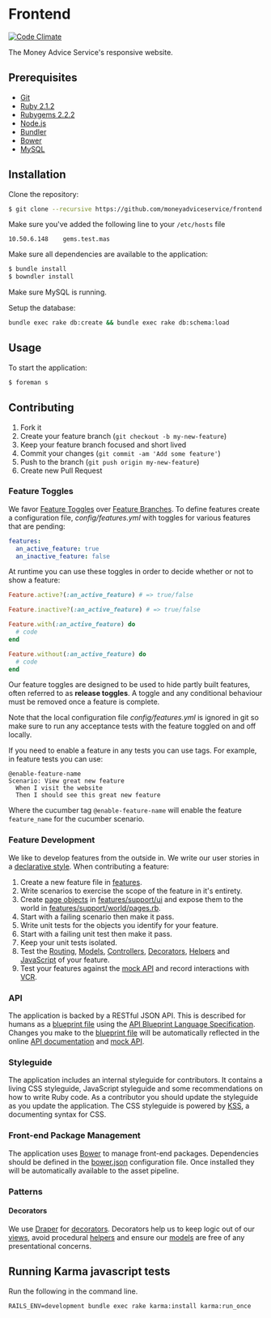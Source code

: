 # Frontend

[![Code Climate](https://codeclimate.com/github/moneyadviceservice/frontend.png)](https://codeclimate.com/github/moneyadviceservice/frontend)

The Money Advice Service's responsive website.


## Prerequisites

* [Git]
* [Ruby 2.1.2][Ruby]
* [Rubygems 2.2.2][Rubygems]
* [Node.js][Node]
* [Bundler]
* [Bower]
* [MySQL](http://www.mysql.com/)


## Installation

Clone the repository:

```sh
$ git clone --recursive https://github.com/moneyadviceservice/frontend.git
```

Make sure you've added the following line to your `/etc/hosts` file

`10.50.6.148	gems.test.mas`

Make sure all dependencies are available to the application:

```sh
$ bundle install
$ bowndler install
```

Make sure MySQL is running.

Setup the database:

```sh
bundle exec rake db:create && bundle exec rake db:schema:load
```

## Usage

To start the application:

```sh
$ foreman s
```

## Contributing

1. Fork it
2. Create your feature branch (`git checkout -b my-new-feature`)
3. Keep your feature branch focused and short lived
4. Commit your changes (`git commit -am 'Add some feature'`)
5. Push to the branch (`git push origin my-new-feature`)
6. Create new Pull Request

### Feature Toggles

We favor [Feature Toggles] over [Feature Branches]. To define features create a
configuration file, *config/features.yml* with toggles for various features that
are pending:

```yml
features:
  an_active_feature: true
  an_inactive_feature: false
```

At runtime you can use these toggles in order to decide whether or not to show a feature:

```rb
Feature.active?(:an_active_feature) # => true/false

Feature.inactive?(:an_active_feature) # => true/false

Feature.with(:an_active_feature) do
  # code
end

Feature.without(:an_active_feature) do
  # code
end
```

Our feature toggles are designed to be used to hide partly built features, often
referred to as **release toggles**. A toggle and any conditional behaviour must
be removed once a feature is complete.

Note that the local configuration file *config/features.yml* is ignored in git so
make sure to run any acceptance tests with the feature toggled on and off locally.

If you need to enable a feature in any tests you can use tags.
For example, in feature tests you can use:

```gherkin
@enable-feature-name
Scenario: View great new feature
  When I visit the website
  Then I should see this great new feature
```

Where the cucumber tag `@enable-feature-name` will enable the feature `feature_name` for the cucumber scenario.

### Feature Development

We like to develop features from the outside in. We write our user stories in a
[declarative style][features/home_page.feature]. When contributing a feature:

1. Create a new feature file in [features].
2. Write scenarios to exercise the scope of the feature in it's entirety.
3. Create [page objects][site prism] in [features/support/ui] and expose them
   to the world in [features/support/world/pages.rb].
4. Start with a failing scenario then make it pass.
5. Write unit tests for the objects you identify for your feature.
6. Start with a failing unit test then make it pass.
7. Keep your unit tests isolated.
8. Test the [Routing][routing specs], [Models][model specs],
   [Controllers][controller specs], [Decorators][decorator specs],
   [Helpers][helper specs] and [JavaScript][karma] of your feature.
9. Test your features against the [mock API] and record interactions with [VCR].

### API

The application is backed by a RESTful JSON API. This is described for humans
as a [blueprint file][apiary.apib] using the
[API Blueprint Language Specification]. Changes you make to the
[blueprint file][apiary.apib] will be automatically reflected in the online
[API documentation] and [mock API].

### Styleguide

The application includes an internal styleguide for contributors. It contains a
living CSS styleguide, JavaScript styleguide and some recommendations on how to
write Ruby code. As a contributor you should update the styleguide as you update
the application. The CSS styleguide is powered by [KSS], a documenting syntax
for CSS.

### Front-end Package Management

The application uses [Bower] to manage front-end packages. Dependencies should
be defined in the [bower.json] configuration file. Once installed they will be
automatically available to the asset pipeline.

### Patterns

#### Decorators

We use [Draper] for [decorators]. Decorators help us to keep logic out of our
[views], avoid procedural [helpers] and ensure our [models] are free of any
presentational concerns.


[apiary.apib]: ./apiary.apib
[bower.json]: ./bower.json
[features]: ./features
[features/home_page.feature]: ./features/home_page.feature
[features/support/ui]: ./features/support/ui
[features/support/world/pages.rb]: ./features/support/world/pages.rb

[decorators]: ./app/decorators
[helpers]: ./app/helpers
[models]: ./app/models
[views]: ./app/views

[controller specs]: https://www.relishapp.com/rspec/rspec-rails/docs/controller-specs
[decorator specs]: https://github.com/drapergem/draper#testing
[helper specs]: https://www.relishapp.com/rspec/rspec-rails/docs/helper-specs
[model specs]: https://www.relishapp.com/rspec/rspec-rails/docs/model-specs
[routing specs]: https://www.relishapp.com/rspec/rspec-rails/docs/routing-specs

[api blueprint language specification]: https://github.com/apiaryio/api-blueprint/blob/master/API%20Blueprint%20Specification.md
[api documentation]: http://docs.moneyadviceservice.apiary.io/
[bower]: http://bower.io
[bundler]: http://bundler.io
[draper]: https://github.com/drapergem/draper
[feature branches]: http://martinfowler.com/bliki/FeatureBranch.html
[feature toggles]: http://martinfowler.com/bliki/FeatureToggle.html
[git]: http://git-scm.com
[karma]: https://karma-runner.github.io
[kss]: https://github.com/kneath/kss
[mock api]: https://moneyadviceservice.apiary.io
[money advice service team]: https://github.com/moneyadviceservice
[node]: http://nodejs.org/
[ruby]: http://www.ruby-lang.org/en
[rubygems]: http://rubygems.org
[site prism]: https://github.com/natritmeyer/site_prism
[vcr]: https://github.com/vcr/vcr

## Running Karma javascript tests

Run the following in the command line.

```
RAILS_ENV=development bundle exec rake karma:install karma:run_once
```
